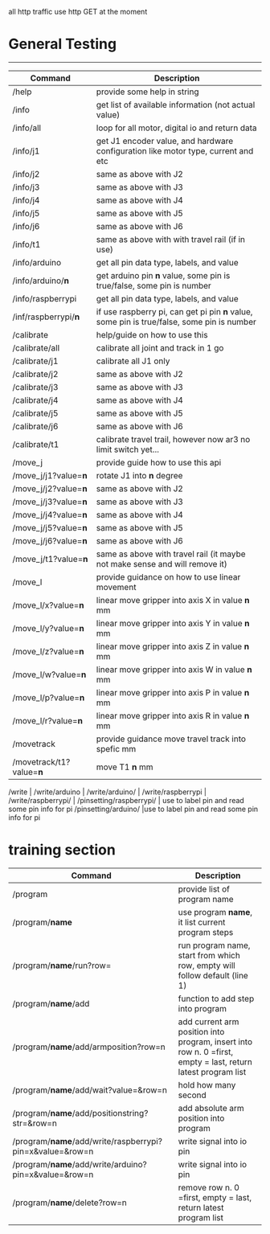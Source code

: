 all http traffic use http GET at the moment

# General Testing
---
Command | Description 
--- | ---
/help | provide some help in string 
/info	| get list of available information (not actual value)
/info/all | loop for all motor, digital io and return data
/info/j1 | get J1 encoder value, and hardware configuration like motor type, current and etc
/info/j2 | same as above with J2
/info/j3 | same as above with J3
/info/j4 | same as above with J4
/info/j5 | same as above with J5
/info/j6 | same as above with J6
/info/t1 | same as above with with travel rail (if in use)
/info/arduino | get all pin data type, labels, and value
/info/arduino/__n__ | get arduino pin __n__ value, some pin is true/false, some pin is number
/info/raspberrypi | get all pin data type, labels, and value
/inf/raspberrypi/__n__ | if use raspberry pi, can get pi pin __n__ value, some pin is true/false, some pin is number
/calibrate | help/guide on how to use this
/calibrate/all | calibrate all joint and track in 1 go
/calibrate/j1 | calibrate all J1 only
/calibrate/j2 | same as above with J2
/calibrate/j3 | same as above with J3
/calibrate/j4 | same as above with J4
/calibrate/j5 | same as above with J5
/calibrate/j6 | same as above with J6
/calibrate/t1 | calibrate travel trail, however now ar3 no limit switch yet...
/move_j | provide guide how to use this api
/move_j/j1?value=__n__ | rotate J1 into __n__ degree
/move_j/j2?value=__n__ | same as above with J2
/move_j/j3?value=__n__ | same as above with J3
/move_j/j4?value=__n__ | same as above with J4
/move_j/j5?value=__n__ | same as above with J5
/move_j/j6?value=__n__ | same as above with J6
/move_j/t1?value=__n__  |  same as above with travel rail (it maybe not make sense and will remove it)
/move_l | provide guidance on how to use linear movement
/move_l/x?value=__n__ | linear move gripper into axis X in value __n__ mm
/move_l/y?value=__n__ | linear move gripper into axis Y in value __n__ mm
/move_l/z?value=__n__ | linear move gripper into axis Z in value __n__ mm
/move_l/w?value=__n__ | linear move gripper into axis W in value __n__ mm
/move_l/p?value=__n__ | linear move gripper into axis P in value __n__ mm
/move_l/r?value=__n__ | linear move gripper into axis R in value __n__ mm
/movetrack | provide guidance move travel track into spefic mm
/movetrack/t1?value=__n__ | move T1 __n__ mm


/write |
/write/arduino |
/write/arduino/<pin no> |
/write/raspberrypi |
/write/raspberrypi/<pin no> |
/pinsetting/raspberrypi/<pin> | use to label pin and read some pin info for pi
/pinsetting/arduino/<pin> |use to label pin and read some pin info for pi
	
# training section
Command | Description
| --- | --- |
/program | provide list of program name
/program/__name__ | use program __name__, it list current program steps
/program/__name__/run?row=<int> | run program name, start from which row, empty will follow default (line 1)
/program/__name__/add  | function to add step into program
/program/__name__/add/armposition?row=n | add current arm position into program, insert into row n. 0 =first, empty = last, return latest program list
/program/__name__/add/wait?value=<int>&row=n | hold how many second
/program/__name__/add/positionstring?str=<string>&row=n | add absolute arm position into program
/program/__name__/add/write/raspberrypi?pin=x&value=<int>&row=n | write signal into io pin
/program/__name__/add/write/arduino?pin=x&value=<int>&row=n | write signal into io pin
/program/__name__/delete?row=n | remove row n. 0 =first, empty = last, return latest program list
